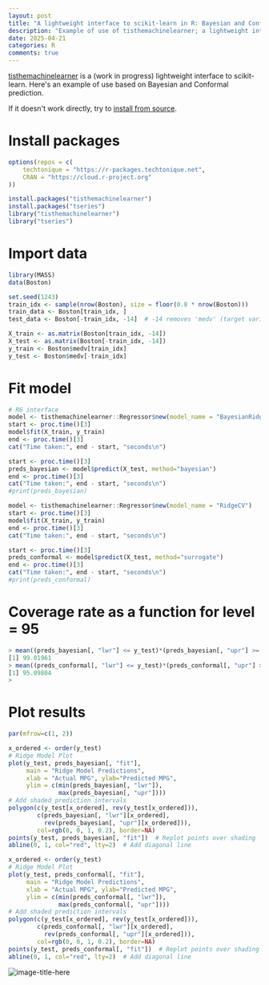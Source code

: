 ```yaml
---
layout: post
title: "A lightweight interface to scikit-learn in R: Bayesian and Conformal prediction"
description: "Example of use of tisthemachinelearner; a lightweight interface to scikit-learn in R: Bayesian and Conformal prediction"
date: 2025-04-21
categories: R
comments: true
---
```


[tisthemachinelearner](https://docs.techtonique.net/tisthemachinelearner_r) is a  (work in progress) lightweight interface to scikit-learn. Here's an example of use based on Bayesian and Conformal prediction.

If it doesn't work directly, try to [install from source](https://r-packages.techtonique.net/). 

# Install packages 

```R
options(repos = c(
    techtonique = "https://r-packages.techtonique.net",
    CRAN = "https://cloud.r-project.org"
))
```

```R
install.packages("tisthemachinelearner")
install.packages("tseries")
library("tisthemachinelearner")
library("tseries")
```

# Import data

```R
library(MASS)
data(Boston)

set.seed(1243)
train_idx <- sample(nrow(Boston), size = floor(0.8 * nrow(Boston)))
train_data <- Boston[train_idx, ]
test_data <- Boston[-train_idx, -14]  # -14 removes 'medv' (target variable)

X_train <- as.matrix(Boston[train_idx, -14])
X_test <- as.matrix(Boston[-train_idx, -14])
y_train <- Boston$medv[train_idx]
y_test <- Boston$medv[-train_idx]
```

# Fit model

```R
# R6 interface
model <- tisthemachinelearner::Regressor$new(model_name = "BayesianRidge")
start <- proc.time()[3]
model$fit(X_train, y_train)
end <- proc.time()[3]
cat("Time taken:", end - start, "seconds\n")

start <- proc.time()[3]
preds_bayesian <- model$predict(X_test, method="bayesian")
end <- proc.time()[3]
cat("Time taken:", end - start, "seconds\n")
#print(preds_bayesian)

model <- tisthemachinelearner::Regressor$new(model_name = "RidgeCV")
start <- proc.time()[3]
model$fit(X_train, y_train)
end <- proc.time()[3]
cat("Time taken:", end - start, "seconds\n")

start <- proc.time()[3]
preds_conformal <- model$predict(X_test, method="surrogate")
end <- proc.time()[3]
cat("Time taken:", end - start, "seconds\n")
#print(preds_conformal)
```

# Coverage rate as a function for level = 95 

```R
> mean((preds_bayesian[, "lwr"] <= y_test)*(preds_bayesian[, "upr"] >= y_test))*100
[1] 99.01961
> mean((preds_conformal[, "lwr"] <= y_test)*(preds_conformal[, "upr"] >= y_test))*100
[1] 95.09804
> 
```

# Plot results

```R
par(mfrow=c(1, 2))

x_ordered <- order(y_test)
# Ridge Model Plot
plot(y_test, preds_bayesian[, "fit"],
     main = "Ridge Model Predictions",
     xlab = "Actual MPG", ylab="Predicted MPG", 
     ylim = c(min(preds_bayesian[, "lwr"]), 
              max(preds_bayesian[, "upr"])))
# Add shaded prediction intervals
polygon(c(y_test[x_ordered], rev(y_test[x_ordered])),
        c(preds_bayesian[, "lwr"][x_ordered], 
          rev(preds_bayesian[, "upr"][x_ordered])),
        col=rgb(0, 0, 1, 0.2), border=NA)
points(y_test, preds_bayesian[, "fit"])  # Replot points over shading
abline(0, 1, col="red", lty=2)  # Add diagonal line

x_ordered <- order(y_test)
# Ridge Model Plot
plot(y_test, preds_conformal[, "fit"],
     main = "Ridge Model Predictions",
     xlab = "Actual MPG", ylab="Predicted MPG", 
     ylim = c(min(preds_conformal[, "lwr"]), 
              max(preds_conformal[, "upr"])))
# Add shaded prediction intervals
polygon(c(y_test[x_ordered], rev(y_test[x_ordered])),
        c(preds_conformal[, "lwr"][x_ordered], 
          rev(preds_conformal[, "upr"][x_ordered])),
        col=rgb(0, 0, 1, 0.2), border=NA)
points(y_test, preds_conformal[, "fit"])  # Replot points over shading
abline(0, 1, col="red", lty=2)  # Add diagonal line
```

![image-title-here]({{base}}/images/2025-04-21/2025-04-21-image1.png)


